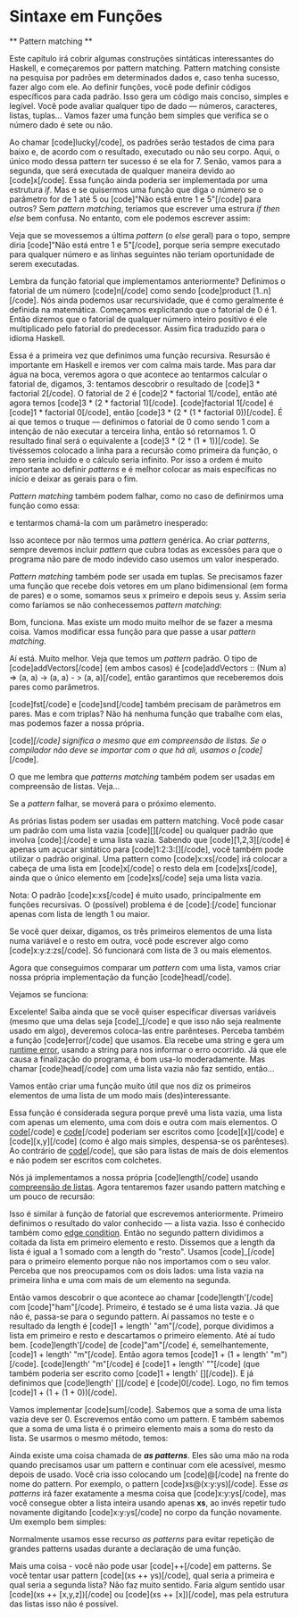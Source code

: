 Sintaxe em Funções
==================

** Pattern matching **

Este capítulo irá cobrir algumas construções sintáticas interessantes do Haskell, e começaremos por pattern matching. Pattern matching consiste na pesquisa por padrões em determinados dados e, caso tenha sucesso, fazer algo com ele.
Ao definir funções, você pode definir códigos específicos para cada padrão. Isso gera um código mais conciso, simples e legível. Você pode avaliar qualquer tipo de dado &mdash; números, caracteres, listas, tuplas... Vamos fazer uma função bem simples que verifica se o número dado é sete ou não.

Ao chamar [code]lucky[/code], os padrões serão testados de cima para baixo e, de acordo com o resultado, executado ou não seu corpo. Aqui, o único modo dessa pattern ter sucesso é se ela for 7. Senão, vamos para a segunda, que será executada de qualquer maneira devido ao [code]x[/code]. Essa função ainda poderia ser implementada por uma estrutura <i>if</i>. Mas e se quisermos uma função que diga o número se o parâmetro for de 1 até 5 ou [code]"Não está entre 1 e 5"[/code] para outros? Sem <i>pattern matching</i>, teríamos que escrever uma estrura <i>if then else</i> bem confusa. No entanto, com ele podemos escrever assim:

Veja que se movessemos a última <i>pattern</i> (o <i>else</i> geral) para o topo, sempre diria [code]"Não está entre 1 e 5"[/code], porque seria sempre executado para qualquer número e as linhas seguintes não teriam oportunidade de serem executadas.

Lembra da função fatorial que implementamos anteriormente? Definimos o fatorial de um número [code]n[/code] como sendo [code]product [1..n][/code]. Nós ainda podemos usar recursividade, que é como geralmente é definida na matemática. Começamos explicitando que o fatorial de 0 é 1. Então dizemos que o fatorial de qualquer número inteiro positivo é ele multiplicado pelo fatorial do predecessor. Assim fica traduzido para o idioma Haskell.

Essa é a primeira vez que definimos uma função recursiva. Resursão é importante em Haskell e iremos ver com calma mais tarde. Mas para dar água na boca, veremos agora o que acontece ao tentarmos calcular o fatorial de, digamos, 3: tentamos descobrir o resultado de [code]3 * factorial 2[/code]. O fatorial de 2 é [code]2 * factorial 1[/code], então até agora temos [code]3 * (2 * factorial 1)[/code]. [code]factorial 1[/code] é [code]1 * factorial 0[/code], então [code]3 * (2 * (1 * factorial 0))[/code]. É ai que temos o truque &mdash; definimos o fatorial de 0 como sendo 1 com a intenção de não executar a terceira linha, então só retornamos 1. O resultado final será o equivalente a [code]3 * (2 * (1 * 1))[/code]. Se tivéssemos colocado a linha para a recursão como primeira da função, o zero seria incluido e o cálculo seria infinito. Por isso a ordem é muito importante ao definir <i>patterns</i> e é melhor colocar as mais específicas no início e deixar as gerais para o fim.

<i>Pattern matching</i> também podem falhar, como no caso de definirmos uma função como essa:

e tentarmos chamá-la com um parâmetro inesperado:

Isso acontece por não termos uma <i>pattern</i> genérica. Ao criar <i>patterns</i>, sempre devemos 
incluir <i>pattern</i> que cubra todas as excessões para que o programa não pare de modo indevido 
caso usemos um valor inesperado.

<i>Pattern matching</i> também pode ser usada em tuplas. Se precisamos fazer uma função que recebe 
dois vetores em um plano bidimensional (em forma de pares) e o some, somamos seus x primeiro e 
depois seus y. Assim seria como faríamos se não conhecessemos <i>pattern matching</i>:

Bom, funciona. Mas existe um modo muito melhor de se fazer a mesma coisa. Vamos modificar essa 
função para que passe a usar <i>pattern matching</i>.

Aí está. Muito melhor. Veja que temos um <i>pattern</i> padrão. O tipo de [code]addVectors[/code] (em ambos casos) é [code]addVectors :: (Num a) =&gt; (a, a) -&gt; (a, a) - &gt; (a, a)[/code], então garantimos que receberemos dois pares como parâmetros.

[code]fst[/code] e [code]snd[/code] também precisam de parâmetros em pares. Mas e com triplas? Não há nenhuma função que trabalhe com elas, mas podemos fazer a nossa própria.


[code]_[/code] significa o mesmo que em compreensão de listas. Se o compilador não deve se importar com o que há ali, usamos o [code]_[/code].

O que me lembra que <i>patterns matching</i> também podem ser usadas em compreensão de listas. Veja...

Se a <i>pattern</i> falhar, se moverá para o próximo elemento.

As prórias listas podem ser usadas em pattern matching. Você pode casar um padrão com uma lista vazia 
[code][][/code] ou qualquer padrão que involva [code]:[/code] e uma lista vazia. Sabendo que [code][1,2,3][/code] 
é apenas um açucar sintático para [code]1:2:3:[][/code], você também pode utilizar o padrão original. 
Uma pattern como [code]x:xs[/code] irá colocar a cabeça de uma lista em [code]x[/code] o resto dela em 
[code]xs[/code], ainda que o único elemento em [code]xs[/code] seja uma lista vazia.

Nota: O padrão [code]x:xs[/code] é muito usado, principalmente em funções recursivas. O (possível) problema é de [code]:[/code] funcionar apenas com lista de length 1 ou maior.

Se você quer deixar, digamos, os três primeiros elementos de uma lista numa variável e o resto em outra, você pode escrever algo como [code]x:y:z:zs[/code]. Só funcionará com lista de 3 ou mais elementos.

Agora que conseguimos comparar um <i>pattern</i> com uma lista, vamos criar nossa própria implementação da função [code]head[/code].

Vejamos se funciona:

Excelente! Saiba ainda que se você quiser especificar diversas variáveis (mesmo que uma delas seja [code]_[/code] e que isso não seja realmente usado em algo), deveremos coloca-las entre parênteses. Perceba também a função [code]error[/code] que usamos. Ela recebe uma string e gera um <ins>runtime error</ins>, usando a string para nos informar o erro ocorrido. Já que ele causa a finalização do programa, é bom usa-lo moderadamente. Mas chamar [code]head[/code] com uma lista vazia não faz sentido, então...

Vamos então criar uma função muito útil que nos diz os primeiros elementos de uma lista de um modo mais (des)interessante.

Essa função é considerada segura porque prevê uma lista vazia, uma lista com apenas um elemento, uma com dois e outra com mais elementos. O [code](x:[])[/code] e [code](x:y:[])[/code] poderiam ser escritos como [code][x][/code] e [code][x,y][/code] (como é algo mais simples, despensa-se os parênteses). Ao contrário de [code](x:y:_)[/code], que são para listas de mais de dois elementos e não podem ser escritos com colchetes.

Nós já implementamos a nossa própria [code]length[/code] usando <a href="starting-out#im-a-list-comprehension" target="_blank">compreensão de listas</a>. Agora tentaremos fazer usando pattern matching e um pouco de recursão:


Isso é similar à função de fatorial que escrevemos anteriormente. Primeiro definimos o resultado do valor conhecido &mdash; a lista vazia. Isso é conhecido também como <a href="http://en.wikipedia.org/wiki/Edge_case" target="_blank">edge condition</a>. Então no segundo pattern dividimos a coitada da lista em primeiro elemento e resto. Dissemos que a length da lista é igual a 1 somado com a length do "resto". Usamos [code]_[/code] para o primeiro elemento porque não nos importamos com o seu valor. Perceba que nos preocupamos com os dois lados: uma lista vazia na primeira linha e uma com mais de um elemento na segunda.

Então vamos descobrir o que acontece ao chamar [code]length'[/code] com [code]"ham"[/code]. Primeiro, é testado se é uma lista vazia. Já que não é, passa-se para o segundo pattern. Aí passamos no teste e o resultado da length é [code]1 + length' "am"[/code], porque dividimos a lista em primeiro e resto e descartamos o primeiro elemento. Até aí tudo bem. [code]length'[/code] de [code]"am"[/code] é, semelhantemente, [code]1 + length' "m"[/code]. Então agora temos [code]1 + (1 + length' "m")[/code]. [code]length' "m"[/code] é [code]1 + length' ""[/code] (que também poderia ser escrito como [code]1 + length' [][/code]). E já definimos que [code]length' [][/code] é [code]0[/code]. Logo, no fim temos [code]1 + (1 + (1 + 0))[/code].

Vamos implementar [code]sum[/code]. Sabemos que a soma de uma lista vazia deve ser 0. Escrevemos então como um pattern. E também sabemos que a soma de uma lista é o primeiro elemento mais a soma do resto da lista. Se usarmos o mesmo método, temos:

Ainda existe uma coisa chamada de <i><strong>as patterns</strong></i>. Eles são uma mão na roda quando precisamos usar um pattern e continuar com ele acessível, mesmo depois de usado. Você cria isso colocando um [code]@[/code] na frente do nome do pattern. Por exemplo, o pattern [code]xs@(x:y:ys)[/code]. Esse <i>as patterns</i> irá fazer exatamente a mesma coisa que [code]x:y:ys[/code], mas você consegue obter a lista inteira usando apenas <strong>xs</strong>, ao invés repetir tudo novamente digitando [code]x:y:ys[/code] no corpo da função novamente. Um exemplo bem simples:

Normalmente usamos esse recurso <i>as patterns</i> para evitar repetição de grandes patterns usadas durante a declaração de uma função.

Mais uma coisa - você não pode usar [code]++[/code] em patterns. Se você tentar usar pattern [code](xs ++ ys)[/code], qual seria a primeira e qual seria a segunda lista? Não faz muito sentido. Faria algum sentido usar [code](xs ++ [x,y,z])[/code] ou [code](xs ++ [x])[/code], mas pela estrutura das listas isso não é possível.
